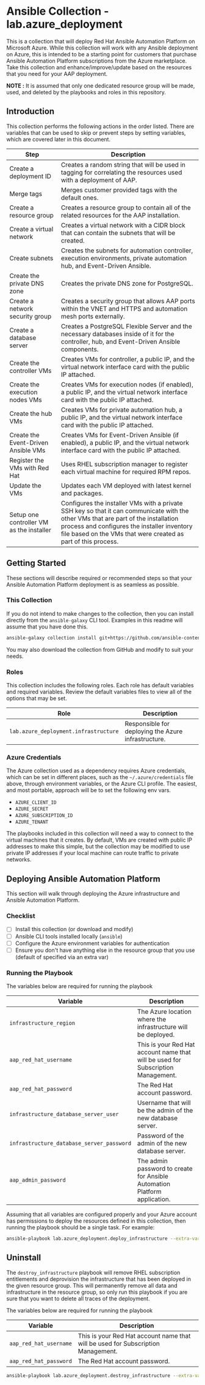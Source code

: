 # Ansible Collection - lab.azure_deployment

This is a collection that will deploy Red Hat Ansible Automation Platform on Microsoft Azure.
While this collection will work with any Ansible deployment on Azure, this is intended to be a starting point for customers that purchase Ansible Automation Platform subscriptions from the Azure marketplace.
Take this collection and enhance/improve/update based on the resources that you need for your AAP deployment.

**NOTE :** It is assumed that only one dedicated resource group will be made, used, and deleted by the playbooks and roles in this repository.

## Introduction

This collection performs the following actions in the order listed.
There are variables that can be used to skip or prevent steps by setting variables, which are covered later in this document.

| Step | Description |
| ---- | ----------- |
| Create a deployment ID | Creates a random string that will be used in tagging for correlating the resources used with a deployment of AAP. |
| Merge tags | Merges customer provided tags with the default ones. |
| Create a resource group | Creates a resource group to contain all of the related resources for the AAP installation. |
| Create a virtual network | Creates a virtual network with a CIDR block that can contain the subnets that will be created. |
| Create subnets | Creates the subnets for automation controller, execution environments, private automation hub, and Event-Driven Ansible. |
| Create the private DNS zone | Creates the private DNS zone for PostgreSQL. |
| Create a network security group | Creates a security group that allows AAP ports within the VNET and HTTPS and automation mesh ports externally. |
| Create a database server | Creates a PostgreSQL Flexible Server and the necessary databases inside of it for the controller, hub, and Event-Driven Ansible components. |
| Create the controller VMs | Creates VMs for controller, a public IP, and the virtual network interface card with the public IP attached. |
| Create the execution nodes VMs | Creates VMs for execution nodes (if enabled), a public IP, and the virtual network interface card with the public IP attached. |
| Create the hub VMs | Creates VMs for private automation hub, a public IP, and the virtual network interface card with the public IP attached. |
| Create the Event-Driven Ansible VMs | Creates VMs for Event-Driven Ansible (if enabled), a public IP, and the virtual network interface card with the public IP attached. |
| Register the VMs with Red Hat | Uses RHEL subscription manager to register each virtual machine for required RPM repos. |
| Update the VMs | Updates each VM deployed with latest kernel and packages. |
| Setup one controller VM as the installer | Configures the installer VMs with a private SSH key so that it can communicate with the other VMs that are part of the installation process and configures the installer inventory file based on the VMs that were created as part of this process. |

## Getting Started

These sections will describe required or recommended steps so that your Ansible Automation Platform deployment is as seamless as possible.

### This Collection

If you do not intend to make changes to the collection, then you can install directly from the `ansible-galaxy` CLI tool.
Examples in this readme will assume that you have done this.

```bash
ansible-galaxy collection install git+https://github.com/ansible-content-lab/azure_ansible_deployment.git
```

You may also download the collection from GitHub and modify to suit your needs.

### Roles

This collection includes the following roles.
Each role has default variables and required variables.
Review the default variables files to view all of the options that may be set.

| Role | Description |
| ---- | ----------- |
| `lab.azure_deployment.infrastructure` | Responsible for deploying the Azure infrastructure. |

### Azure Credentials

The Azure collection used as a dependency requires Azure credentials, which can be set in different places, such as the `~/.azure/credentials` file above, through environment variables, or the Azure CLI profile.
The easiest, and most portable, approach will be to set the following env vars.

- `AZURE_CLIENT_ID`
- `AZURE_SECRET`
- `AZURE_SUBSCRIPTION_ID`
- `AZURE_TENANT`

The playbooks included in this collection will need a way to connect to the virtual machines that it creates.
By default, VMs are created with public IP addresses to make this simple, but the collection may be modified to use private IP addresses if your local machine can route traffic to private networks.

## Deploying Ansible Automation Platform

This section will walk through deploying the Azure infrastructure and Ansible Automation Platform.

### Checklist

- [ ] Install this collection (or download and modify)
- [ ] Ansible CLI tools installed locally (`ansible`)
- [ ] Configure the Azure environment variables for authentication
- [ ] Ensure you don't have anything else in the resource group that you use (default of specified via an extra var)

### Running the Playbook

The variables below are required for running the playbook

| Variable | Description |
| -------- | ----------- |
| `infrastructure_region` | The Azure location where the infrastructure will be deployed. |
| `aap_red_hat_username` | This is your Red Hat account name that will be used for Subscription Management. |
| `aap_red_hat_password` | The Red Hat account password. |
| `infrastructure_database_server_user` | Username that will be the admin of the new database server. |
| `infrastructure_database_server_password` | Password of the admin of the new database server. |
| `aap_admin_password` | The admin password to create for Ansible Automation Platform application. |                      

Assuming that all variables are configured properly and your Azure account has permissions to deploy the resources defined in this collection, then running the playbook should be a single task. For example:

```bash
ansible-playbook lab.azure_deployment.deploy_infrastructure --extra-vars "aap_red_hat_username=$RED_HAT_ACCOUNT aap_red_hat_password=$RED_HAT_PASSWORD infrastructure_database_server_user=example_user infrastructure_database_server_password=example_password"
```

## Uninstall

The `destroy_infrastructure` playbook will remove RHEL subscription entitlements and deprovision the infrastructure that has been deployed in the given resource group.
This will permanently remove all data and infrastructure in the resource group, so only run this playbook if you are sure that you want to delete all traces of the deployment.

The variables below are required for running the playbook

| Variable | Description |
| -------- | ----------- |
| `aap_red_hat_username` | This is your Red Hat account name that will be used for Subscription Management. |
| `aap_red_hat_password` | The Red Hat account password. |

```bash
ansible-playbook lab.azure_deployment.destroy_infrastructure --extra-vars "aap_red_hat_username=$RED_HAT_ACCOUNT aap_red_hat_password=$RED_HAT_PASSWORD"
```
